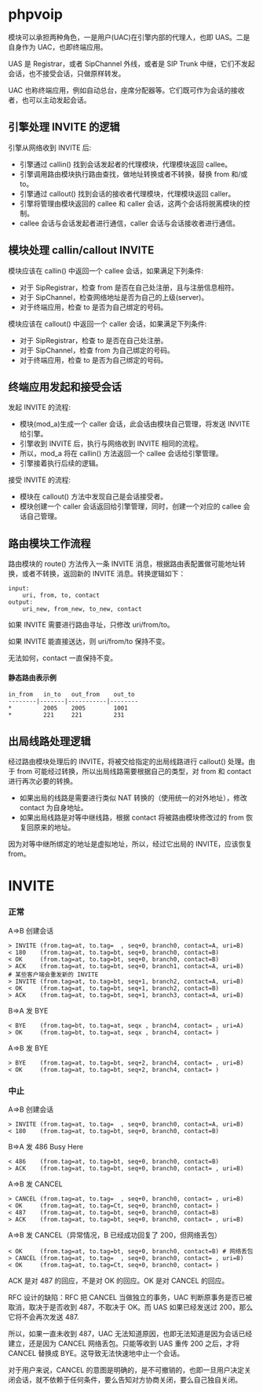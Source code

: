 # phpvoip

模块可以承担两种角色，一是用户(UAC)在引擎内部的代理人，也即 UAS。二是自身作为 UAC，也即终端应用。

UAS 是 Registrar，或者 SipChannel 外线，或者是 SIP Trunk 中继，它们不发起会话，也不接受会话，只做原样转发。

UAC 也称终端应用，例如自动总台，座席分配器等。它们既可作为会话的接收者，也可以主动发起会话。


## 引擎处理 INVITE 的逻辑

引擎从网络收到 INVITE 后:

* 引擎通过 callin() 找到会话发起者的代理模块，代理模块返回 callee。
* 引擎调用路由模块执行路由查找，做地址转换或者不转换，替换 from 和/或 to。
* 引擎通过 callout() 找到会话的接收者代理模块，代理模块返回 caller。
* 引擎将管理由模块返回的 callee 和 caller 会话，这两个会话将脱离模块的控制。
* callee 会话与会话发起者进行通信，caller 会话与会话接收者进行通信。


## 模块处理 callin/callout INVITE

模块应该在 callin() 中返回一个 callee 会话，如果满足下列条件:

* 对于 SipRegistrar，检查 from 是否在自己处注册，且与注册信息相符。
* 对于 SipChannel，检查网络地址是否为自己的上级(server)。
* 对于终端应用，检查 to 是否为自己绑定的号码。

模块应该在 callout() 中返回一个 caller 会话，如果满足下列条件:

* 对于 SipRegistrar，检查 to 是否在自己处注册。
* 对于 SipChannel，检查 from 为自己绑定的号码。
* 对于终端应用，检查 to 是否为自己绑定的号码。


## 终端应用发起和接受会话

发起 INVITE 的流程:

* 模块(mod_a)生成一个 caller 会话，此会话由模块自己管理，将发送 INVITE 给引擎。
* 引擎收到 INVITE 后，执行与网络收到 INVITE 相同的流程。
* 所以，mod_a 将在 callin() 方法返回一个 callee 会话给引擎管理。
* 引擎接着执行后续的逻辑。

接受 INVITE 的流程:

* 模块在 callout() 方法中发现自己是会话接受者。
* 模块创建一个 caller 会话返回给引擎管理，同时，创建一个对应的 callee 会话自己管理。


## 路由模块工作流程

路由模块的 route() 方法传入一条 INVITE 消息，根据路由表配置做可能地址转换，或者不转换，返回新的 INVITE 消息。转换逻辑如下：

```
input:
	uri, from, to, contact
output:
	uri_new, from_new, to_new, contact
```

如果 INVITE 需要进行路由寻址，只修改 uri/from/to。

如果 INVITE 能直接送达，则 uri/from/to 保持不变。

无法如何，contact 一直保持不变。

#### 静态路由表示例

```
in_from   in_to   out_from    out_to
--------|-------|-----------|--------
*         2005    2005        1001
*         221     221         231
```

## 出局线路处理逻辑

经过路由模块处理后的 INVITE，将被交给指定的出局线路进行 callout() 处理。由于 from 可能经过转换，所以出局线路需要根据自己的类型，对 from 和 contact 进行再次必要的转换。

* 如果出局的线路是需要进行类似 NAT 转换的（使用统一的对外地址），修改 contact 为自身地址。
* 如果出局线路是对等中继线路，根据 contact 将被路由模块修改过的 from 恢复回原来的地址。

因为对等中继所绑定的地址是虚拟地址，所以，经过它出局的 INVITE，应该恢复 from。



# INVITE

### 正常

A=>B 创建会话

	> INVITE (from.tag=at, to.tag=  , seq+0, branch0, contact=A, uri=B)
	< 180    (from.tag=at, to.tag=bt, seq+0, branch0, contact=B)
	< OK     (from.tag=at, to.tag=bt, seq+0, branch0, contact=B)
	> ACK    (from.tag=at, to.tag=bt, seq+0, branch1, contact=A, uri=B)
	# 某些客户端会重发新的 INVITE
	> INVITE (from.tag=at, to.tag=bt, seq+1, branch2, contact=A, uri=B)
	< OK     (from.tag=at, to.tag=bt, seq+1, branch2, contact=B)
	> ACK    (from.tag=at, to.tag=bt, seq+1, branch3, contact=A, uri=B)

B=>A 发 BYE

	< BYE    (from.tag=bt, to.tag=at, seqx , branch4, contact= , uri=A)
	> OK     (from.tag=bt, to.tag=at, seqx , branch4, contact= )

A=>B 发 BYE

	> BYE    (from.tag=at, to.tag=bt, seq+2, branch4, contact= , uri=B)
	< OK     (from.tag=at, to.tag=bt, seq+2, branch4, contact= )

### 中止

A=>B 创建会话

	> INVITE (from.tag=at, to.tag=  , seq+0, branch0, contact=A, uri=B)
	< 180    (from.tag=at, to.tag=bt, seq+0, branch0, contact=B)

B=>A 发 486 Busy Here

	< 486    (from.tag=at, to.tag=bt, seq+0, branch0, contact=B)
	> ACK    (from.tag=at, to.tag=bt, seq+0, branch0, contact= , uri=B)

A=>B 发 CANCEL

	> CANCEL (from.tag=at, to.tag=  , seq+0, branch0, contact= , uri=B)
	< OK     (from.tag=at, to.tag=Ct, seq+0, branch0, contact= )
	< 487    (from.tag=at, to.tag=bt, seq+0, branch0, contact=B)
	> ACK    (from.tag=at, to.tag=bt, seq+0, branch0, contact= , uri=B)

A=>B 发 CANCEL（异常情况，B 已经成功回复了 200，但网络丢包）

	< OK     (from.tag=at, to.tag=bt, seq+0, branch0, contact=B) # 网络丢包
	> CANCEL (from.tag=at, to.tag=  , seq+0, branch0, contact= , uri=B)
	< OK     (from.tag=at, to.tag=Ct, seq+0, branch0, contact= )

ACK 是对 487 的回应，不是对 OK 的回应。OK 是对 CANCEL 的回应。

RFC 设计的缺陷：RFC 把 CANCEL 当做独立的事务，UAC 判断原事务是否已被取消，取决于是否收到 487，不取决于 OK。而 UAS 如果已经发送过 200，那么它将不会再次发送 487.

所以，如果一直未收到 487，UAC 无法知道原因，也即无法知道是因为会话已经建立，还是因为 CANCEL 网络丢包。只能等收到 UAS 重传 200 之后，才将 CANCEL 替换成 BYE。这导致无法快速地中止一个会话。

对于用户来说，CANCEL 的意图是明确的，是不可撤销的，也即一旦用户决定关闭会话，就不依赖于任何条件，要么告知对方协商关闭，要么自己独自关闭。



